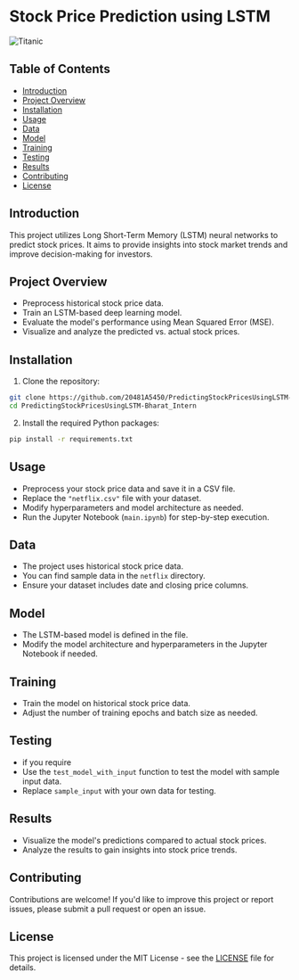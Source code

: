 # Stock Price Prediction using LSTM
![Titanic]()

## Table of Contents
- [Introduction](#introduction)
- [Project Overview](#project-overview)
- [Installation](#installation)
- [Usage](#usage)
- [Data](#data)
- [Model](#model)
- [Training](#training)
- [Testing](#testing)
- [Results](#results)
- [Contributing](#contributing)
- [License](#license)

## Introduction

This project utilizes Long Short-Term Memory (LSTM) neural networks to predict stock prices. It aims to provide insights into stock market trends and improve decision-making for investors.

## Project Overview

- Preprocess historical stock price data.
- Train an LSTM-based deep learning model.
- Evaluate the model's performance using Mean Squared Error (MSE).
- Visualize and analyze the predicted vs. actual stock prices.

## Installation

1. Clone the repository:

```bash
git clone https://github.com/20481A5450/PredictingStockPricesUsingLSTM-Bharat_Intern.git
cd PredictingStockPricesUsingLSTM-Bharat_Intern
```

2. Install the required Python packages:

```bash
pip install -r requirements.txt
```

## Usage

- Preprocess your stock price data and save it in a CSV file.
- Replace the `"netflix.csv"` file with your dataset.
- Modify hyperparameters and model architecture as needed.
- Run the Jupyter Notebook (`main.ipynb`) for step-by-step execution.

## Data

- The project uses historical stock price data.
- You can find sample data in the `netflix` directory.
- Ensure your dataset includes date and closing price columns.

## Model

- The LSTM-based model is defined in the file.
- Modify the model architecture and hyperparameters in the Jupyter Notebook if needed.

## Training

- Train the model on historical stock price data.
- Adjust the number of training epochs and batch size as needed.

## Testing

- if you require
- Use the `test_model_with_input` function to test the model with sample input data.
- Replace `sample_input` with your own data for testing.

## Results

- Visualize the model's predictions compared to actual stock prices.
- Analyze the results to gain insights into stock price trends.

## Contributing

Contributions are welcome! If you'd like to improve this project or report issues, please submit a pull request or open an issue.

## License

This project is licensed under the MIT License - see the [LICENSE](LICENSE) file for details.

